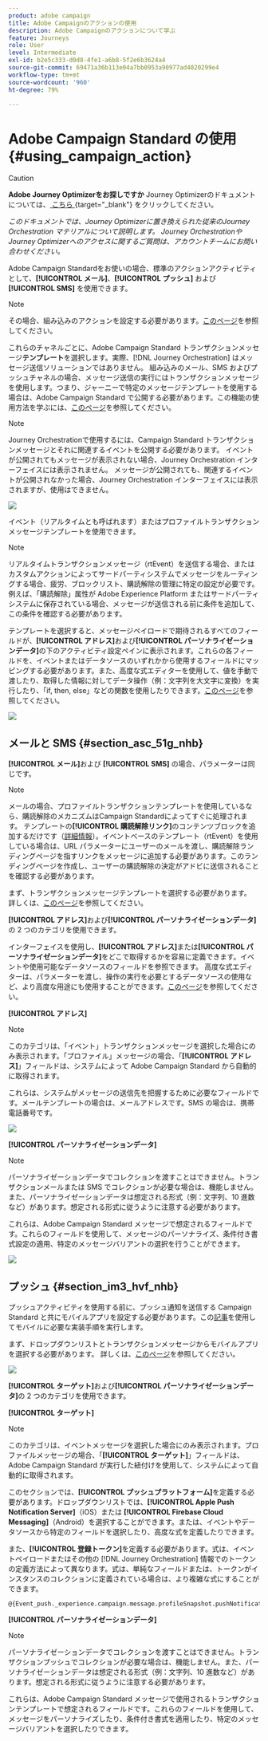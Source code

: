 ```yaml
---
product: adobe campaign
title: Adobe Campaignのアクションの使用
description: Adobe Campaignのアクションについて学ぶ
feature: Journeys
role: User
level: Intermediate
exl-id: b2e5c333-d0d8-4fe1-a6b8-5f2e6b3624a4
source-git-commit: 69471a36b113e04a7bb0953a90977ad4020299e4
workflow-type: tm+mt
source-wordcount: '960'
ht-degree: 79%

---
```


# Adobe Campaign Standard の使用 {#using_campaign_action}


>[!CAUTION]
>
>**Adobe Journey Optimizerをお探しですか** Journey Optimizerのドキュメントについては、[ こちら ](https://experienceleague.adobe.com/ja/docs/journey-optimizer/using/ajo-home){target="_blank"} をクリックしてください。
>
>
>_このドキュメントでは、Journey Optimizerに置き換えられた従来のJourney Orchestration マテリアルについて説明します。 Journey OrchestrationやJourney Optimizerへのアクセスに関するご質問は、アカウントチームにお問い合わせください。_



Adobe Campaign Standardをお使いの場合、標準のアクションアクティビティとして、**[!UICONTROL メール]**、**[!UICONTROL プッシュ]** および **[!UICONTROL SMS]** を使用できます。

>[!NOTE]
>
>その場合、組み込みのアクションを設定する必要があります。[このページ](../action/working-with-adobe-campaign.md)を参照してください。

これらのチャネルごとに、Adobe Campaign Standard トランザクションメッセージ&#x200B;**テンプレート**&#x200B;を選択します。実際、[!DNL Journey Orchestration] はメッセージ送信ソリューションではありません。 組み込みのメール、SMS およびプッシュチャネルの場合、メッセージ送信の実行にはトランザクションメッセージを使用します。つまり、ジャーニーで特定のメッセージテンプレートを使用する場合は、Adobe Campaign Standard で公開する必要があります。この機能の使用方法を学ぶには、[このページ](https://experienceleague.adobe.com/docs/campaign-standard/using/communication-channels/transactional-messaging/getting-started-with-transactional-msg.html?lang=ja)を参照してください。

>[!NOTE]
>
>Journey Orchestrationで使用するには、Campaign Standard トランザクションメッセージとそれに関連するイベントを公開する必要があります。 イベントが公開されてもメッセージが表示されない場合、Journey Orchestration インターフェイスには表示されません。 メッセージが公開されても、関連するイベントが公開されなかった場合、Journey Orchestration インターフェイスには表示されますが、使用はできません。

![](../assets/journey59.png)

イベント（リアルタイムとも呼ばれます）またはプロファイルトランザクションメッセージテンプレートを使用できます。

>[!NOTE]
>
>リアルタイムトランザクションメッセージ（rtEvent）を送信する場合、またはカスタムアクションによってサードパーティシステムでメッセージをルーティングする場合、疲労、ブロックリスト、購読解除の管理に特定の設定が必要です。例えば、「購読解除」属性が Adobe Experience Platform またはサードパーティシステムに保存されている場合、メッセージが送信される前に条件を追加して、この条件を確認する必要があります。

テンプレートを選択すると、メッセージペイロードで期待されるすべてのフィールドが、**[!UICONTROL アドレス]**&#x200B;および&#x200B;**[!UICONTROL パーソナライゼーションデータ]**&#x200B;の下のアクティビティ設定ペインに表示されます。これらの各フィールドを、イベントまたはデータソースのいずれかから使用するフィールドにマッピングする必要があります。また、高度な式エディターを使用して、値を手動で渡したり、取得した情報に対してデータ操作（例：文字列を大文字に変換）を実行したり、「if, then, else」などの関数を使用したりできます。[このページ](../expression/expressionadvanced.md)を参照してください。

![](../assets/journey60.png)

## メールと SMS {#section_asc_51g_nhb}

**[!UICONTROL メール]**&#x200B;および **[!UICONTROL SMS]** の場合、パラメーターは同じです。

>[!NOTE]
>
>メールの場合、プロファイルトランザクションテンプレートを使用しているなら、購読解除のメカニズムはCampaign Standardによってすぐに処理されます。 テンプレートの&#x200B;**[!UICONTROL 購読解除リンク]**&#x200B;のコンテンツブロックを追加するだけです（[詳細情報](https://experienceleague.adobe.com/docs/campaign-standard/using/communication-channels/transactional-messaging/getting-started-with-transactional-msg.html?lang=ja)）。イベントベースのテンプレート（rtEvent）を使用している場合は、URL パラメーターにユーザーのメールを渡し、購読解除ランディングページを指すリンクをメッセージに追加する必要があります。このランディングページを作成し、ユーザーの購読解除の決定がアドビに送信されることを確認する必要があります。

まず、トランザクションメッセージテンプレートを選択する必要があります。 詳しくは、[このページ](../building-journeys/about-action-activities.md)を参照してください。

**[!UICONTROL アドレス]**&#x200B;および&#x200B;**[!UICONTROL パーソナライゼーションデータ]**&#x200B;の 2 つのカテゴリを使用できます。

インターフェイスを使用し、**[!UICONTROL アドレス]**&#x200B;または&#x200B;**[!UICONTROL パーソナライゼーションデータ]**&#x200B;をどこで取得するかを容易に定義できます。イベントや使用可能なデータソースのフィールドを参照できます。 高度な式エディターは、パラメーターを渡し、操作の実行を必要とするデータソースの使用など、より高度な用途にも使用することができます。[このページ](../expression/expressionadvanced.md)を参照してください。

**[!UICONTROL アドレス]**

>[!NOTE]
>
>このカテゴリは、「イベント」トランザクションメッセージを選択した場合にのみ表示されます。「プロファイル」メッセージの場合、「**[!UICONTROL アドレス]**」フィールドは、システムによって Adobe Campaign Standard から自動的に取得されます。

これらは、システムがメッセージの送信先を把握するために必要なフィールドです。メールテンプレートの場合は、メールアドレスです。SMS の場合は、携帯電話番号です。

![](../assets/journey61.png)

**[!UICONTROL パーソナライゼーションデータ]**

>[!NOTE]
>
>パーソナライゼーションデータでコレクションを渡すことはできません。トランザクションメールまたは SMS でコレクションが必要な場合は、機能しません。また、パーソナライゼーションデータは想定される形式（例：文字列、10 進数など）があります。想定される形式に従うように注意する必要があります。

これらは、Adobe Campaign Standard メッセージで想定されるフィールドです。これらのフィールドを使用して、メッセージのパーソナライズ、条件付き書式設定の適用、特定のメッセージバリアントの選択を行うことができます。

![](../assets/journey62.png)

## プッシュ {#section_im3_hvf_nhb}

プッシュアクティビティを使用する前に、プッシュ通知を送信する Campaign Standard と共にモバイルアプリを設定する必要があります。この[記事](https://helpx.adobe.com/jp/campaign/kb/integrate-mobile-sdk.html)を使用してモバイルに必要な実装手順を実行します。

まず、ドロップダウンリストとトランザクションメッセージからモバイルアプリを選択する必要があります。 詳しくは、[このページ](../building-journeys/about-action-activities.md)を参照してください。

![](../assets/journey62bis.png)

**[!UICONTROL ターゲット]**&#x200B;および&#x200B;**[!UICONTROL パーソナライゼーションデータ]**&#x200B;の 2 つのカテゴリを使用できます。

**[!UICONTROL ターゲット]**

>[!NOTE]
>
>このカテゴリは、イベントメッセージを選択した場合にのみ表示されます。プロファイルメッセージの場合、「**[!UICONTROL ターゲット]**」フィールドは、Adobe Campaign Standard が実行した紐付けを使用して、システムによって自動的に取得されます。

このセクションでは、**[!UICONTROL プッシュプラットフォーム]**&#x200B;を定義する必要があります。ドロップダウンリストでは、**[!UICONTROL Apple Push Notification Server]**（iOS）または **[!UICONTROL Firebase Cloud Messaging]**（Android）を選択することができます。または、イベントやデータソースから特定のフィールドを選択したり、高度な式を定義したりできます。

また、**[!UICONTROL 登録トークン]**&#x200B;を定義する必要があります。式は、イベントペイロードまたはその他の [!DNL Journey Orchestration] 情報でのトークンの定義方法によって異なります。式は、単純なフィールドまたは、トークンがインスタンスのコレクションに定義されている場合は、より複雑な式にすることができます。

```
@{Event_push._experience.campaign.message.profileSnapshot.pushNotificationTokens.first().token}
```

**[!UICONTROL パーソナライゼーションデータ]**

>[!NOTE]
>
>パーソナライゼーションデータでコレクションを渡すことはできません。トランザクションプッシュでコレクションが必要な場合は、機能しません。また、パーソナライゼーションデータは想定される形式（例：文字列、10 進数など）があります。想定される形式に従うように注意する必要があります。

これらは、Adobe Campaign Standard メッセージで使用されるトランザクションテンプレートで想定されるフィールドです。これらのフィールドを使用して、メッセージをパーソナライズしたり、条件付き書式を適用したり、特定のメッセージバリアントを選択したりできます。
